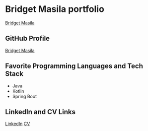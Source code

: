 # Bridget Masila portfolio
[Bridget Masila](https://muthembw.github.io/BRIDGET-S_PORTFOLIO-Group15/)
## GitHub Profile
[Bridget Masila](https://github.com/Bridget-Masila)

## Favorite Programming Languages and Tech Stack
- Java
- Kotlin
- Spring Boot

## LinkedIn and CV Links
[LinkedIn](https://www.linkedin.com/in/bridget-masila)
[CV](https://example.com/bridget-masila-cv)
